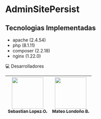 # AdminSitePersist

## Tecnologias Implementadas
- apache (2.4.54)
- php (8.1.11)
- composer (2.2.18)
- nginx (1.22.0)

💻 Desarrolladores

|[<img src="https://avatars.githubusercontent.com/u/100486485?=4" width="100px;"/><br /><sub><b>Sebastian Lopez O.</b></sub>](https://github.com/SebastianLopezOsorno-SENA) | [<img src="https://avatars.githubusercontent.com/u/103140681?v=4" width="100px;"/><br /><sub><b>Mateo Londoño B.</b></sub>](https://github.com/Matthew1403) |
| :---: | :---: |
